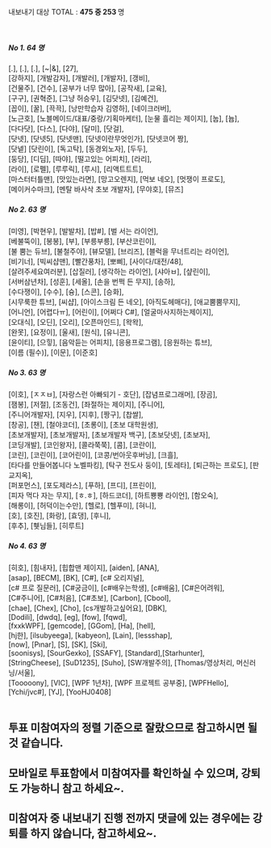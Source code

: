 내보내기 대상 TOTAL : <b> 475 중 253 </b> 명 <br />

<br />

##### No 1. 64 명   
[.], [.], [.], [~|&], [27], <br />
[강하지], [개발감자], [개발러], [개발자], [갱비], <br />
[건물주], [건수], [공부가 너무 많아], [공작새], [교육], <br />
[구구], [권혁준], [그냥 허승우], [김닷넷], [김예건], <br />
[꼽이], [꿀], [끅끅], [낭만학습자 김영하], [네이크러버], <br />
[노근호], [노블메이드/대표/중랑/기획마케터], [눈물 흘리는 제이지], [눕], [늅], <br />
[다다닷], [다스], [다야], [달미], [닷걸], <br />
[닷넷], [닷넷5], [닷넷맨], [닷넷이란무엇인가], [닷넷코어 짱], <br />
[닷넽] [닷린이], [독고탁], [동경외노자], [두두], <br />
[둥당], [디딤], [따야], [떨고있는 어피치], [라리], <br />
[라이], [로펠], [루루릭], [루시], [리액트트트], <br />
[마스터터틀맨], [맛있는라면], [망고오렌지], [먹보 네오], [멋쟁이 프로도], <br />
[메이커수마크], [멘탈 바사삭 초보 개발자], [무야호], [뮤즈] <br />
   
##### No 2. 63 명   
[미영], [박현우], [발발차], [밥#], [벌 서는 라이언], <br />
[베불뚝이], [봉봉], [부], [부릉부릉], [부산코린이], <br />
[불 뿜는 듀브], [불철주야], [뷰모델], [브리즈], [블럭을 무너트리는 라이언], <br />
[비기너], [빅씨샵맨], [빨간풍차], [뽀삐], [사이다/대전/48], <br />
[살려주세요여러분], [삽질러], [생각하는 라이언], [샤아ㅂ], [샾린이], <br />
[서버삼년차], [성훈], [세올], [손을 번쩍 든 무지], [송하], <br />
[수다쟁이], [수수], [슝], [스콘], [승화], <br />
[시무룩한 튜브], [씨샵], [아이스크림 든 네오], [아직도헤매다], [애교뿜뿜무지], <br />
[어니언], [어렵다ㅠ], [어린이], [어쩌다 C#], [얼굴마사지하는제이지], <br />
[오대식], [오딘], [오리], [오픈마인드], [왁왁], <br />
[완못], [요정이], [울새], [원식], [유니콘], <br />
[윤이티], [으힣], [음악듣는 어피치], [응용프로그램], [응원하는 튜브], <br />
[이름 (필수)], [이문], [이준호] <br />

##### No 3. 63 명   
[이호], [ㅈㅈㅂ], [자랑스런 아빠되기 - 호단], [잡념프로그래머], [장곰], <br />
[잼봉], [저절], [조동건], [좌절하는 제이지], [주니어], <br />
[주니어개발자], [지우], [지후], [짱구], [찹쌀], <br />
[창공], [챈], [철야코더], [초롱이], [초보 대학원생], <br />
[초보개발자], [초보개발자], [초보개발자 백구], [초보닷넷], [초보자], <br />
[코딩개발], [코인왕자], [콜라쭉쭉], [콤], [코란이], <br />
[코린], [코린이], [코어린이], [코콩/번아웃후버닝], [크흘], <br />
[타다를 만들어봅니다 노벨파킹], [탁구 전도사 둥이], [토레타], [퇴근하는 프로도], [판교지옥], <br />
[퍼포먼스], [포도제라스], [푸하], [프디], [프린이], <br />
[피자 먹다 자는 무지], [ㅎ.ㅎ], [하드코더], [하트뿅뿅 라이언], [함오숙], <br />
[해롱이], [허덕이는수만], [헬로], [헬푸미], [혀니], <br />
[호], [호진], [화랑], [효댕], [후니], <br />
[후추], [휏님들], [히루트]<br />

##### No 4. 63 명   
[히호], [힘내자], [힙합맨 제이지], [aiden], [ANA],<br />
[asap], [BECM], [BK], [C#], [c# 오리지널],<br />
[c# 프로 질문러], [C#궁금이], [c#배우는학생], [c#배움], [C#은어려워],<br />
[C#주니어], [C#처음], [C#초보], [Carbon], [Cbool], <br />
[chae], [Chex], [Cho], [cs개발하고싶어요], [DBK],<br />
[Dodili], [dwdq], [eg], [fow], [fqwd],<br />
[fxxkWPF], [gemcode], [GGom], [Ha], [hell],<br />
[hj한], [ilsubyeega], [kabyeon], [Lain], [lessshap],<br />
[now], [Pınar], [S], [SK], [Ski],<br />
[soonisys], [SourGexko], [SSAFY], [Standard],[Starhunter], <br />
[StringCheese], [SuD1235], [Suho], [SW개발주의], [Thomas/영상처리, 머신러닝/서울],<br />
[Tooooony], [VIC], [WPF 1년차], [WPF 프로젝트 공부중], [WPFHello], <br />
[Ychi/jvc#], [YJ], [YooHJ0408]<br />
<br />

## 투표 미참여자의 정렬 기준으로 잘랐으므로 참고하시면 될 것 같습니다. <br />

## 모바일로 투표함에서 미참여자를 확인하실 수 있으며, 강퇴도 가능하니 참고 하세요~.<br />

## 미참여자 중 내보내기 진행 전까지 댓글에 있는 경우에는 강퇴를 하지 않습니다, 참고하세요~.<br />
